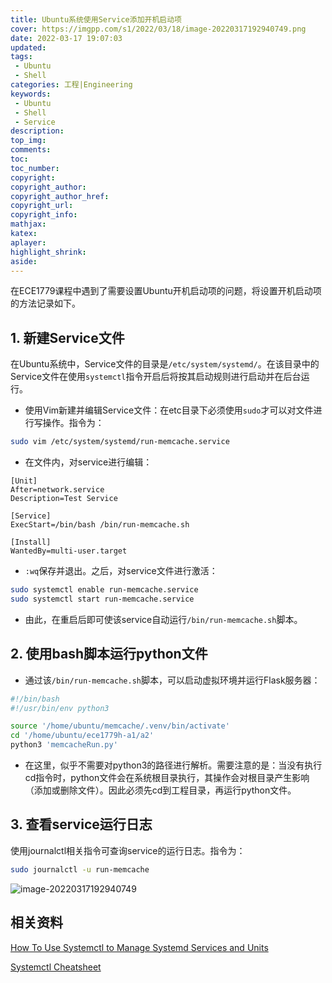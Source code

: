 ```yaml
---
title: Ubuntu系统使用Service添加开机启动项
cover: https://imgpp.com/s1/2022/03/18/image-20220317192940749.png
date: 2022-03-17 19:07:03
updated:
tags:
 - Ubuntu
 - Shell
categories: 工程|Engineering
keywords:
 - Ubuntu
 - Shell
 - Service
description:
top_img:
comments:
toc:
toc_number:
copyright:
copyright_author:
copyright_author_href:
copyright_url:
copyright_info:
mathjax:
katex:
aplayer:
highlight_shrink:
aside:
---
```




在ECE1779课程中遇到了需要设置Ubuntu开机启动项的问题，将设置开机启动项的方法记录如下。

## 1. 新建Service文件

在Ubuntu系统中，Service文件的目录是`/etc/system/systemd/`。在该目录中的Service文件在使用`systemctl`指令开启后将按其启动规则进行启动并在后台运行。

* 使用Vim新建并编辑Service文件：在etc目录下必须使用`sudo`才可以对文件进行写操作。指令为：

```bash
sudo vim /etc/system/systemd/run-memcache.service
```

* 在文件内，对service进行编辑：

```shell
[Unit]
After=network.service
Description=Test Service

[Service]
ExecStart=/bin/bash /bin/run-memcache.sh

[Install]
WantedBy=multi-user.target
```

* `:wq`保存并退出。之后，对service文件进行激活：

```bash
sudo systemctl enable run-memcache.service
sudo systemctl start run-memcache.service
```

* 由此，在重启后即可使该service自动运行`/bin/run-memcache.sh`脚本。

## 2. 使用bash脚本运行python文件

* 通过该`/bin/run-memcache.sh`脚本，可以启动虚拟环境并运行Flask服务器：

```bash
#!/bin/bash
#!/usr/bin/env python3

source '/home/ubuntu/memcache/.venv/bin/activate'
cd '/home/ubuntu/ece1779h-a1/a2'
python3 'memcacheRun.py'
```

* 在这里，似乎不需要对python3的路径进行解析。需要注意的是：当没有执行cd指令时，python文件会在系统根目录执行，其操作会对根目录产生影响（添加或删除文件）。因此必须先cd到工程目录，再运行python文件。

## 3. 查看service运行日志

使用journalctl相关指令可查询service的运行日志。指令为：

```bash
sudo journalctl -u run-memcache
```

![image-20220317192940749](https://imgpp.com/s1/2022/03/18/image-20220317192940749.png)

## 相关资料

[How To Use Systemctl to Manage Systemd Services and Units](https://www.digitalocean.com/community/tutorials/how-to-use-systemctl-to-manage-systemd-services-and-units)

[Systemctl Cheatsheet](https://access.redhat.com/sites/default/files/attachments/12052018_systemd_6.pdf)